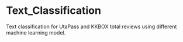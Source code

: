 # Text_Classification
Text classification for UtaPass and KKBOX total reviews using different machine learning model.
